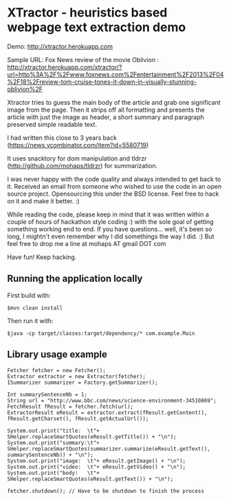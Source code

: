 # XTractor - heuristics based webpage text extraction demo
Demo: http://xtractor.herokuapp.com

Sample URL: Fox News review of the movie Oblivion : http://xtractor.herokuapp.com/xtractor/?url=http%3A%2F%2Fwww.foxnews.com%2Fentertainment%2F2013%2F04%2F18%2Freview-tom-cruise-tones-it-down-in-visually-stunning-oblivion%2F


Xtractor tries to guess the main body of the article and grab one significant image from the page. Then it strips off all formatting and presents the article with just the image as header, a short summary and paragraph preserved simple readable text.

I had written this close to 3 years back (https://news.ycombinator.com/item?id=5580719)

It uses snacktory for dom manipulation and tldrzr (http://github.com/mohaps/tldrzr) for summarization.


I was never happy with the code quality and always intended to get back to it. Received an email from someone who wished to use the code in an open source project. Opensourcing this under the BSD license. Feel free to hack on it and make it better. :)

While reading the code, please keep in mind that it was written within a couple of hours of hackathon style coding :) with the sole goal of getting something working end to end. If you have questions... well, it's been so long, I mightn't even remember why I did somethings the way I did. :) But feel free to drop me a line at mohaps AT gmail DOT com

Have fun! Keep hacking.

## Running the application locally

First build with:

    $mvn clean install

Then run it with:

    $java -cp target/classes:target/dependency/* com.example.Main

## Library usage example

    Fetcher fetcher = new Fetcher();
    Extractor extractor = new Extractor(fetcher);
    ISummarizer summarizer = Factory.getSummarizer();

    Int summarySentenceNb = 1;
    String url = "http://www.bbc.com/news/science-environment-34510869";
    FetchResult fResult = fetcher.fetch(url);
    ExtractorResult eResult = extractor.extract(fResult.getContent(), fResult.getCharset(), fResult.getActualUrl());

    System.out.print("title:  \t"+ SHelper.replaceSmartQuotes(eResult.getTitle()) + "\n");
    System.out.print("summary:\t"+ SHelper.replaceSmartQuotes(summarizer.summarize(eResult.getText(), summarySentenceNb)) + "\n");
    System.out.print("image:  \t"+ eResult.getImage() + "\n");
    System.out.print("video:  \t"+ eResult.getVideo() + "\n");
    System.out.print("body:   \t"+ SHelper.replaceSmartQuotes(eResult.getText()) + "\n");

    fetcher.shutdown(); // Have to be shutdown to finish the process
